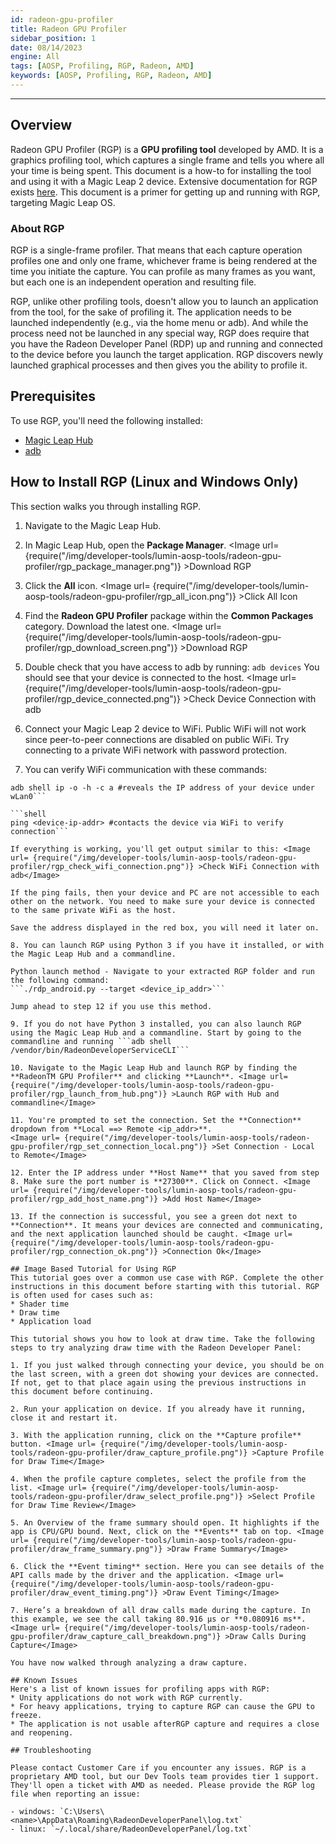 ```yaml
---
id: radeon-gpu-profiler
title: Radeon GPU Profiler
sidebar_position: 1
date: 08/14/2023
engine: All
tags: [AOSP, Profiling, RGP, Radeon, AMD]
keywords: [AOSP, Profiling, RGP, Radeon, AMD]
---
```


----

## Overview

Radeon GPU Profiler (RGP) is a **GPU profiling tool** developed by AMD. It is a graphics profiling tool, which captures a single frame and tells you where all your time is being spent. This document is a how-to for installing the tool and using it with a Magic Leap 2 device. Extensive documentation for RGP exists [here](https://radeon-gpuprofiler.readthedocs.io/en/latest/). This document is a primer for getting up and running with RGP, targeting Magic Leap OS.

### About RGP

RGP is a single-frame profiler. That means that each capture operation profiles one and only one frame, whichever frame is being rendered at the time you initiate the capture. You can profile as many frames as you want, but each one is an independent operation and resulting file.

RGP, unlike other profiling tools, doesn't allow you to launch an application from the tool, for the sake of profiling it. The application needs to be launched independently (e.g., via the home menu or adb). And while the process need not be launched in any special way, RGP does require that you have the Radeon Developer Panel (RDP) up and running and connected to the device before you launch the target application. RGP discovers newly launched graphical processes and then gives you the ability to profile it.

## Prerequisites
To use RGP, you'll need the following installed:
* [Magic Leap Hub](https://developer-docs.magicleap.cloud/docs/guides/getting-started/install-the-tools)
* [adb](https://developer-docs.magicleap.cloud/docs/guides/developer-tools/android-debug-bridge/adb-setup/)

## How to Install RGP (Linux and Windows Only)
This section walks you through installing RGP.

1. Navigate to the Magic Leap Hub. 

2. In Magic Leap Hub, open the **Package Manager**. <Image url= {require("/img/developer-tools/lumin-aosp-tools/radeon-gpu-profiler/rgp_package_manager.png")} >Download RGP</Image>

3. Click the **All** icon. <Image url= {require("/img/developer-tools/lumin-aosp-tools/radeon-gpu-profiler/rgp_all_icon.png")} >Click All Icon</Image> 

4. Find the **Radeon GPU Profiler** package within the **Common Packages** category. Download the latest one. <Image url= {require("/img/developer-tools/lumin-aosp-tools/radeon-gpu-profiler/rgp_download_screen.png")} >Download RGP</Image>

5. Double check that you have access to adb by running: ```adb devices``` 
You should see that your device is connected to the host. <Image url= {require("/img/developer-tools/lumin-aosp-tools/radeon-gpu-profiler/rgp_device_connected.png")} >Check Device Connection with adb</Image>

6. Connect your Magic Leap 2 device to WiFi. Public WiFi will not work since peer-to-peer connections are disabled on public WiFi. Try connecting to a private WiFi network with password protection.

7. You can verify WiFi communication with these commands:
```shell
adb shell ip -o -h -c a #reveals the IP address of your device under wLan0```

```shell
ping <device-ip-addr> #contacts the device via WiFi to verify connection```

If everything is working, you'll get output similar to this: <Image url= {require("/img/developer-tools/lumin-aosp-tools/radeon-gpu-profiler/rgp_check_wifi_connection.png")} >Check WiFi Connection with adb</Image>

If the ping fails, then your device and PC are not accessible to each other on the network. You need to make sure your device is connected to the same private WiFi as the host. 

Save the address displayed in the red box, you will need it later on.

8. You can launch RGP using Python 3 if you have it installed, or with the Magic Leap Hub and a commandline.

Python launch method - Navigate to your extracted RGP folder and run the following command: 
```./rdp_android.py --target <device_ip_addr>```

Jump ahead to step 12 if you use this method. 

9. If you do not have Python 3 installed, you can also launch RGP using the Magic Leap Hub and a commandline. Start by going to the commandline and running ```adb shell /vendor/bin/RadeonDeveloperServiceCLI```

10. Navigate to the Magic Leap Hub and launch RGP by finding the **RadeonTM GPU Profiler** and clicking **Launch**. <Image url= {require("/img/developer-tools/lumin-aosp-tools/radeon-gpu-profiler/rgp_launch_from_hub.png")} >Launch RGP with Hub and commandline</Image>

11. You're prompted to set the connection. Set the **Connection** dropdown from **Local ==> Remote <ip_addr>**.
<Image url= {require("/img/developer-tools/lumin-aosp-tools/radeon-gpu-profiler/rgp_set_connection_local.png")} >Set Connection - Local to Remote</Image>

12. Enter the IP address under **Host Name** that you saved from step 8. Make sure the port number is **27300**. Click on Connect. <Image url= {require("/img/developer-tools/lumin-aosp-tools/radeon-gpu-profiler/rgp_add_host_name.png")} >Add Host Name</Image>

13. If the connection is successful, you see a green dot next to **Connection**. It means your devices are connected and communicating, and the next application launched should be caught. <Image url= {require("/img/developer-tools/lumin-aosp-tools/radeon-gpu-profiler/rgp_connection_ok.png")} >Connection Ok</Image>

## Image Based Tutorial for Using RGP 
This tutorial goes over a common use case with RGP. Complete the other instructions in this document before starting with this tutorial. RGP is often used for cases such as:
* Shader time
* Draw time
* Application load

This tutorial shows you how to look at draw time. Take the following steps to try analyzing draw time with the Radeon Developer Panel: 

1. If you just walked through connecting your device, you should be on the last screen, with a green dot showing your devices are connected. If not, get to that place again using the previous instructions in this document before continuing.

2. Run your application on device. If you already have it running, close it and restart it.

3. With the application running, click on the **Capture profile** button. <Image url= {require("/img/developer-tools/lumin-aosp-tools/radeon-gpu-profiler/draw_capture_profile.png")} >Capture Profile for Draw Time</Image>

4. When the profile capture completes, select the profile from the list. <Image url= {require("/img/developer-tools/lumin-aosp-tools/radeon-gpu-profiler/draw_select_profile.png")} >Select Profile for Draw Time Review</Image>

5. An Overview of the frame summary should open. It highlights if the app is CPU/GPU bound. Next, click on the **Events** tab on top. <Image url= {require("/img/developer-tools/lumin-aosp-tools/radeon-gpu-profiler/draw_frame_summary.png")} >Draw Frame Summary</Image>

6. Click the **Event timing** section. Here you can see details of the API calls made by the driver and the application. <Image url= {require("/img/developer-tools/lumin-aosp-tools/radeon-gpu-profiler/draw_event_timing.png")} >Draw Event Timing</Image>

7. Here’s a breakdown of all draw calls made during the capture. In this example, we see the call taking 80.916 µs or **0.080916 ms**. <Image url= {require("/img/developer-tools/lumin-aosp-tools/radeon-gpu-profiler/draw_capture_call_breakdown.png")} >Draw Calls During Capture</Image>

You have now walked through analyzing a draw capture. 

## Known Issues
Here's a list of known issues for profiling apps with RGP:
* Unity applications do not work with RGP currently.
* For heavy applications, trying to capture RGP can cause the GPU to freeze. 
* The application is not usable afterRGP capture and requires a close and reopening. 

## Troubleshooting

Please contact Customer Care if you encounter any issues. RGP is a proprietary AMD tool, but our Dev Tools team provides tier 1 support. They'll open a ticket with AMD as needed. Please provide the RGP log file when reporting an issue:

- windows: `C:\Users\<name>\AppData\Roaming\RadeonDeveloperPanel\log.txt`
- linux: `~/.local/share/RadeonDeveloperPanel/log.txt`
